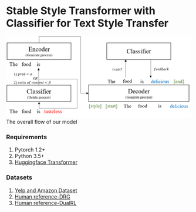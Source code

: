# Stable Style Transformer with Classifier for Text Style Transfer
![model](./image/our_model.png)
The overall flow of our model

### Requirements
1. Pytorch 1.2+
2. Python 3.5+
3. [Huggingface Transformer](https://github.com/huggingface/transformers)

### Datasets
1. [Yelp and Amazon Dataset](https://github.com/lijuncen/Sentiment-and-Style-Transfer)
2. [Human reference-DRG](https://github.com/lijuncen/Sentiment-and-Style-Transfer/tree/master/data)
3. [Human reference-DualRL](https://github.com/luofuli/DualRL/tree/master/references)
